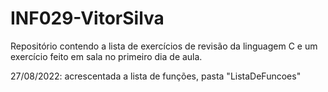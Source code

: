 # INF029-VitorSilva

Repositório contendo a lista de exercícios de revisão da linguagem C e um exercício feito em sala no primeiro dia de aula.

27/08/2022: acrescentada a lista de funções, pasta "ListaDeFuncoes"